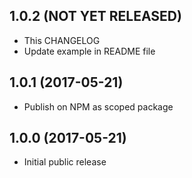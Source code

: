 ## 1.0.2 (NOT YET RELEASED)

* This CHANGELOG
* Update example in README file

## 1.0.1 (2017-05-21)

* Publish on NPM as scoped package

## 1.0.0 (2017-05-21)

* Initial public release
